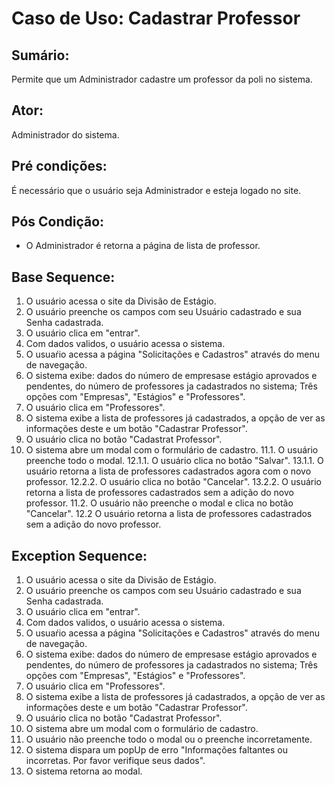 # Caso de Uso: Cadastrar Professor

## Sumário: 
Permite que um Administrador cadastre um professor da poli no sistema.

## Ator:
Administrador do sistema.

## Pré condições:
É necessário que o usuário seja Administrador e esteja logado no site.

## Pós Condição:
* O Administrador é retorna a página de lista de professor.

## Base Sequence:
1. O usuário acessa o site da Divisão de Estágio.
2. O usuário preenche os campos com seu Usuário cadastrado e sua Senha cadastrada.
3. O usuário clica em "entrar".
4. Com dados validos, o usuário acessa o sistema.
5. O usuaŕio acessa a página "Solicitações e Cadastros" através do menu de navegação.
6. O sistema exibe: dados do número de empresase estágio aprovados e pendentes, do número de professores ja cadastrados no sistema; Três opções com "Empresas", "Estágios" e "Professores".
7. O usuário clica em "Professores".
8. O sistema exibe a lista de professores já cadastrados, a opção de ver as informações deste e um botão "Cadastrar Professor".
9. O usuário clica no botão "Cadastrat Professor".
10. O sistema abre um modal com o formulário de cadastro.
    11.1. O usuário preenche todo o modal.
        12.1.1. O usuário clica no botão "Salvar".
        13.1.1. O usuário retorna a lista de professores cadastrados agora com o novo professor.
        12.2.2. O usuário clica no botão "Cancelar".
        13.2.2. O usuário retorna a lista de professores cadastrados sem a adição do novo professor.
    11.2. O usuário não preenche o modal e clica no botão "Cancelar".
    12.2 O usuário retorna a lista de professores cadastrados sem a adição do novo professor.

## Exception Sequence:
1. O usuário acessa o site da Divisão de Estágio.
2. O usuário preenche os campos com seu Usuário cadastrado e sua Senha cadastrada.
3. O usuário clica em "entrar".
4. Com dados validos, o usuário acessa o sistema.
5. O usuaŕio acessa a página "Solicitações e Cadastros" através do menu de navegação.
6. O sistema exibe: dados do número de empresase estágio aprovados e pendentes, do número de professores ja cadastrados no sistema; Três opções com "Empresas", "Estágios" e "Professores".
7. O usuário clica em "Professores".
8. O sistema exibe a lista de professores já cadastrados, a opção de ver as informações deste e um botão "Cadastrar Professor".
9. O usuário clica no botão "Cadastrat Professor".
10. O sistema abre um modal com o formulário de cadastro.
11. O usuário não preenche todo o modal ou o preenche incorretamente.
12. O sistema dispara um popUp de erro "Informações faltantes ou incorretas.  Por favor verifique seus dados".
13. O sistema retorna ao modal.